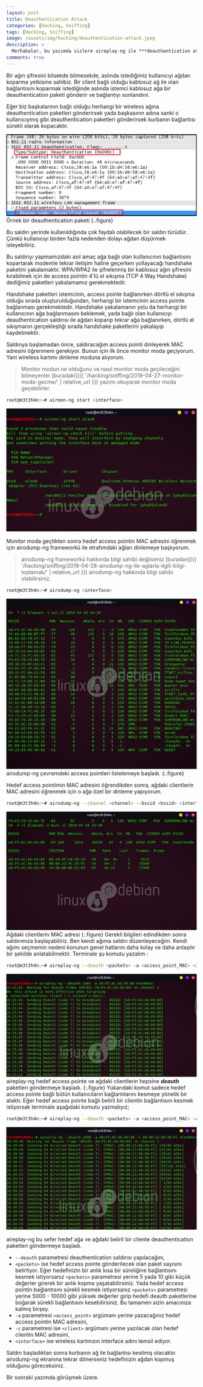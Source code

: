 ```yaml
---
layout: post
title: Deauthentication Attack
categories: [Hacking, Sniffing]
tags: [Hacking, Sniffing]
image: /assets/img/hacking/deauthentication-attack.jpeg
description: >
  Merhabalar, bu yazımda sizlere aireplay-ng ile ***deauthentication attack*** yani kullanıcıyı networkden koparma saldırısını anlatacağım.
comments: true
---
```


Bir ağın şifresini bilsekde bilmesekde, aslında istediğimiz kullanıcıyı ağdan koparma yetkisine sahibiz.
Bir client bağlı olduğu kablosuz ağ ile olan bağlantısını koparmak istediğinde aslında istemci kablosuz ağa bir deauthentication
paketi gönderir ve bağlantıyı sonlandırır. 

Eğer biz başkalarının bağlı olduğu herhangi bir wireless ağına deauthentication paketleri gönderirsek yada başkasının adına sanki o kullanıcıymış gibi deauthentication paketleri gönderirsek kurbanın bağlantısı sürekli olarak kopacaktır. 

![deauth-packet](/assets/img/hacking/deauthentication-packet.png)
Örnek bir deauthentication paketi
{:.figure}

Bu saldırı yerinde kullanıldığında çok faydalı olabilecek bir saldırı türüdür. Çünkü kullanıcıyı birden fazla nedenden dolayı ağdan
düşürmek isteyebiliriz.

Bu saldırıyı yapmamızdaki asıl amaç ağa bağlı olan kullanıcının bağlantısını kopartarak modemle tekrar iletişim haline geçerken
yollayacağı handshake paketini yakalamaktır. WPA/WPA2 ile şifrelenmiş bir kablosuz ağın şifresini kırabilmek için de access pointin
4'lü el sıkışma (TCP 4 Way Handshake) dediğimiz paketleri yakalamamız gerekmektedir. 

Handshake paketleri istemcinin, access pointe bağlanırken dörtlü el sıkışma olduğu sırada oluşturulduğundan, herhangi bir istemcinin access pointe bağlanması gerekmektedir. Handshake yakalamanın yolu da herhangi bir kullanıcının ağa bağlanmasını beklemek, yada bağlı olan kullanıcıyı deauthentication saldırısı ile ağdan koparıp tekrar ağa bağlanırken, dörtlü el sıkışmanın gerçekleştiği sırada handshake paketlerini yakalayıp kaydetmektir.

Saldırıya başlamadan önce, saldıracağım access pointi dinleyerek MAC adresini öğrenmem gerekiyor. Bunun için ilk önce monitor moda geçiyorum. Yani wireless kartımı dinleme moduna alıyorum.
>Monitor modun ne olduğunu ve nasıl monitor moda geçileceğini bilmeyenler [buradaki]({{ '/hacking/sniffing/2019-04-27-monitor-moda-gecme/' | relative_url }}) yazımı okuyarak monitor moda geçebilirler.

~~~bash
root@m3t3h4n:~# airmon-ng start <interface>
~~~
![720x464](/assets/img/hacking/20190428002604-720x464.png)

Monitor moda geçtikten sonra hedef access pointin MAC adresini öğrenmek için airodump-ng frameworkü ile etrafımdaki ağları dinlemeye başlıyorum.
>airodump-ng frameworkü hakkında bilgi sahibi değilseniz [buradan]({{ '/hacking/sniffing/2019-04-28-airodump-ng-ile-aglarla-ilgili-bilgi-toplamak/' | relative_url }}) airodump-ng hakkında bilgi sahibi olabilirsiniz.

~~~bash
root@m3t3h4n:~# airodump-ng <interface>
~~~
![800x714](/assets/img/hacking/20190428141021-800x714.png)
airodump-ng çevremdeki access pointleri listelemeye başladı.
{:.figure}

Hedef access pointimin MAC adresini öğrendikden sonra, ağdaki clientlerin MAC adresini öğrenmek için o ağa özel bir dinleme yapıyorum.

~~~bash
root@m3t3h4n:~# airodump-ng --channel <channel> --bssid <bssid> <interface>
~~~
![803x500](/assets/img/hacking/20190428153019-803x500.png)
Ağdaki clientlerin MAC adresi
{:.figure}
Gerekli bilgileri edindikden sonra saldırımıza başlayabiliriz. Ben kendi ağıma saldırı düzenleyeceğim. Kendi ağımı seçmemin nedeni konunun genel hatlarını daha kolay ve daha anlaşılır bir şekilde anlatabilmektir. Terminale şu komutu yazalım :

~~~bash
root@m3t3h4n:~# aireplay-ng --deauth <packets> -a <access_point_MAC> <interface>
~~~
![803x500](/assets/img/hacking/20190507162550-829x447.png)
aireplay-ng hedef access pointe ve ağdaki clientlerin hepsine ***deauth*** paketleri göndermeye başladı.
{:.figure}
Yukarıdaki komut sadece hedef access pointe bağlı bütün kullanıcıların bağlantılarını kesmeye yönelik bir ataktı. Eğer hedef access pointe bağlı belirli bir clientin bağlantısını kesmek istiyorsak terminale aşağıdaki komutu yazmalıyız;

~~~bash
root@m3t3h4n:~# aireplay-ng --deauth <packets> -a <access_point_MAC> -c <client_MAC> <interface>
~~~
![832-447](/assets/img/hacking/20190507164045-832x447.png)

aireplay-ng bu sefer hedef ağa ve ağdaki belirli bir cliente deauthentication paketleri göndermeye başladı.

* `--deauth` parametresi deauthentication saldırısı yapılacağını,
* `<packets>` ise hedef access pointe gönderilecek olan paket sayısını belirtiyor. Eğer hedefinizin bir anlık kısa bir süreliğine 
bağlantısını kesmek istiyorsanız `<packets>` parametresi yerine 5 yada 10 gibi küçük değerler girerek bir anlık kopma yaşatabilirsiniz. Yada hedef access pointin bağlantısını sürekli kesmek istiyorsanız `<packets>` parametresi yerine 5000 - 10000 gibi yüksek değerler girip hedefi deauth paketlerine boğarak sürekli bağlantısını kesebilirsiniz. Bu tamamen sizin amacınıza kalmış birşey.
* `-a` parametresi `<access_point>` argümanı yerine yazacağınız hedef access pointin MAC adresini,
* `-c` parametresi ise `<client>` argümanı yerine yazılacak olan hedef clientin MAC adresini,
* `<interface>` ise wireless kartınızın interface adını temsil ediyor.

Saldırı başladıktan sonra kurbanın ağ ile bağlantısı kesilmiş olacaktır. airodump-ng ekranına tekrar dönerseniz hedefinizin ağdan kopmuş olduğunu göreceksiniz.

Bir sonraki yazımda görüşmek üzere.